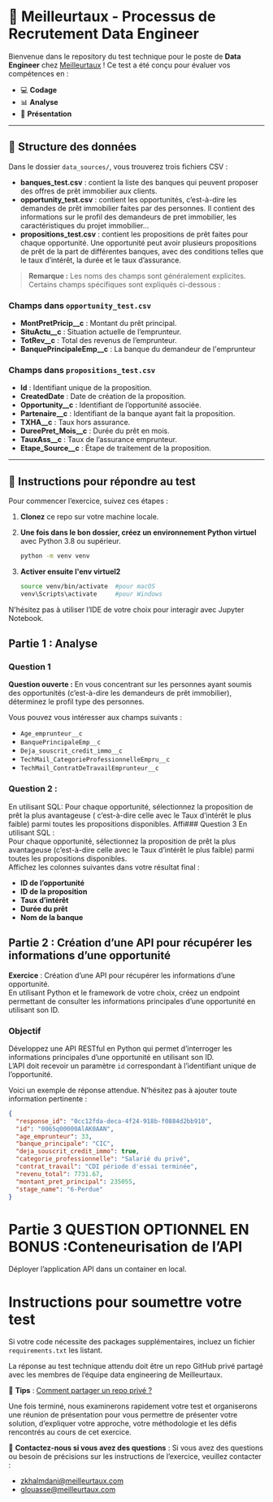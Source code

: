 # 🏢 Meilleurtaux - Processus de Recrutement Data Engineer

Bienvenue dans le repository du test technique pour le poste de **Data Engineer** chez [Meilleurtaux](https://www.meilleurtaux.com/) ! Ce test a été conçu pour évaluer vos compétences en :

- 💻 **Codage**
- 📊 **Analyse**
- 📝 **Présentation**

---

## 📂 Structure des données 

Dans le dossier `data_sources/`, vous trouverez trois fichiers CSV :

- **banques_test.csv** : contient la liste des banques qui peuvent proposer des offres de prêt immobilier aux clients.
- **opportunity_test.csv** : contient les opportunités, c’est-à-dire les demandes de prêt immobilier faites par des personnes. Il contient des informations sur le profil des demandeurs de pret immobilier, les caractéristiques du projet immobilier...
- **propositions_test.csv** : contient les propositions de prêt faites pour chaque opportunité. Une opportunité peut avoir plusieurs propositions de prêt de la part de différentes banques, avec des conditions telles que le taux d’intérêt, la durée et le taux d’assurance.

> **Remarque :** Les noms des champs sont généralement explicites. Certains champs spécifiques sont expliqués ci-dessous :

### Champs dans `opportunity_test.csv`
- **MontPretPricip__c** : Montant du prêt principal.
- **SituActu__c** : Situation actuelle de l’emprunteur.
- **TotRev__c** : Total des revenus de l’emprunteur.
- **BanquePrincipaleEmp__c** : La banque du demandeur de l'emprunteur

### Champs dans `propositions_test.csv`
- **Id** : Identifiant unique de la proposition.
- **CreatedDate** : Date de création de la proposition.
- **Opportunity__c** : Identifiant de l’opportunité associée.
- **Partenaire__c** : Identifiant de la banque ayant fait la proposition.
- **TXHA__c** : Taux hors assurance.
- **DureePret_Mois__c** : Durée du prêt en mois.
- **TauxAss__c** : Taux de l’assurance emprunteur.
- **Etape_Source__c** : Étape de traitement de la proposition.

---

## 📝 Instructions pour répondre au test

Pour commencer l’exercice, suivez ces étapes :

1. **Clonez** ce repo sur votre machine locale.
2. **Une fois dans le bon dossier, créez un environnement Python virtuel** avec Python 3.8 ou supérieur.

   ```bash
   python -m venv venv

3. **Activer ensuite l'env virtuel2**

	```bash 
    source venv/bin/activate  #pour macOS
    venv\Scripts\activate     #pour Windows

N'hésitez pas à utiliser l’IDE de votre choix pour interagir avec Jupyter Notebook.


## Partie 1 : Analyse

### Question 1
**Question ouverte :** En vous concentrant sur les personnes ayant soumis des opportunités (c’est-à-dire les demandeurs de prêt immobilier), déterminez le profil type des personnes.

Vous pouvez vous intéresser aux champs suivants : 
- `Age_emprunteur__c`
- `BanquePrincipaleEmp__c`
- `Deja_souscrit_credit_immo__c`
- `TechMail_CategorieProfessionnelleEmpru__c`
- `TechMail_ContratDeTravailEmprunteur__c`

### Question 2 : 
En utilisant SQL:
Pour chaque opportunité, sélectionnez la proposition de prêt la plus avantageuse ( c’est-à-dire celle avec le Taux d’intérêt le plus faible) parmi toutes les propositions disponibles.
Affi### Question 3
En utilisant SQL :  
Pour chaque opportunité, sélectionnez la proposition de prêt la plus avantageuse (c’est-à-dire celle avec le Taux d’intérêt le plus faible) parmi toutes les propositions disponibles.  
Affichez les colonnes suivantes dans votre résultat final :
- **ID de l’opportunité**
- **ID de la proposition**
- **Taux d’intérêt**
- **Durée du prêt**
- **Nom de la banque**

## Partie 2 : Création d’une API pour récupérer les informations d’une opportunité
**Exercice** : Création d’une API pour récupérer les informations d’une opportunité.  
En utilisant Python et le framework de votre choix, créez un endpoint permettant de consulter les informations principales d’une opportunité en utilisant son ID.

### Objectif
Développez une API RESTful en Python qui permet d’interroger les informations principales d’une opportunité en utilisant son ID.  
L’API doit recevoir un paramètre `id` correspondant à l’identifiant unique de l’opportunité.

Voici un exemple de réponse attendue. N’hésitez pas à ajouter toute information pertinente :

```json
{
  "response_id": "0cc12fda-deca-4f24-918b-f0884d2bb910",
  "id": "0065q00000AlAK0AAN",
  "age_emprunteur": 33,
  "banque_principale": "CIC",
  "deja_souscrit_credit_immo": true,
  "categorie_professionnelle": "Salarié du privé",
  "contrat_travail": "CDI période d'essai terminée",
  "revenu_total": 7731.67,
  "montant_pret_principal": 235055,
  "stage_name": "6-Perdue"
}
```
	

# Partie 3 QUESTION OPTIONNEL EN BONUS :Conteneurisation de l’API 
Déployer l’application API dans un container en local.

# Instructions pour soumettre votre test
Si votre code nécessite des packages supplémentaires, incluez un fichier `requirements.txt` les listant.

La réponse au test technique attendu doit être un repo GitHub privé partagé avec les membres de l’équipe data engineering de Meilleurtaux. 

🔹 **Tips** : [Comment partager un repo privé ?](https://docs.github.com/fr/account-and-profile/setting-up-and-managing-your-personal-account-on-github/managing-access-to-your-personal-repositories/inviting-collaborators-to-a-personal-repository)

Une fois terminé, nous examinerons rapidement votre test et organiserons une réunion de présentation pour vous permettre de présenter votre solution, d’expliquer votre approche, votre méthodologie et les défis rencontrés au cours de cet exercice.

📧 **Contactez-nous si vous avez des questions** :
Si vous avez des questions ou besoin de précisions sur les instructions de l’exercice, veuillez contacter :
- zkhalmdani@meilleurtaux.com
- glouasse@meilleurtaux.com

